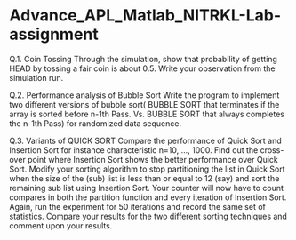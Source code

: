 # Advance_APL_Matlab_NITRKL-Lab-assignment
Q.1.	Coin Tossing 
Through the simulation, show that probability of getting HEAD by tossing a fair coin is about 0.5. Write your observation from the simulation run. 

Q.2.	Performance analysis of Bubble Sort 
Write the program to implement two different versions of bubble sort( BUBBLE SORT that terminates if the array is sorted before n-1th  Pass. Vs.  BUBBLE SORT that always completes the n-1th  Pass) for randomized data sequence. 

Q.3.	Variants of QUICK SORT 
Compare the performance of Quick Sort and Insertion Sort for instance characteristic n=10, ..., 1000. Find out the cross-over point where Insertion Sort shows the better performance over Quick Sort.  Modify your sorting algorithm to stop partitioning the list in Quick Sort when the size of the (sub) list is less than or equal to 12 (say) and sort the remaining sub list using Insertion Sort.  Your counter will now have to count compares in both the partition function and every iteration of Insertion Sort.  Again, run the experiment for 50 iterations and record the same set of statistics.  Compare your results for the two different sorting techniques and comment upon your results.   
